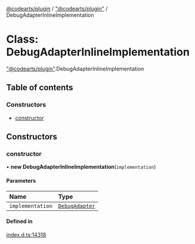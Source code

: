 [@codearts/plugin](../README.md) / ["@codearts/plugin"](../modules/_codearts_plugin_.md) / DebugAdapterInlineImplementation

# Class: DebugAdapterInlineImplementation

["@codearts/plugin"](../modules/_codearts_plugin_.md).DebugAdapterInlineImplementation

## Table of contents

### Constructors

- [constructor](codearts_plugin_.DebugAdapterInlineImplementation.md#constructor)

## Constructors

### constructor

• **new DebugAdapterInlineImplementation**(`implementation`)

#### Parameters

| Name | Type |
| :------ | :------ |
| `implementation` | [`DebugAdapter`](../interfaces/codearts_plugin_.DebugAdapter.md) |

#### Defined in

[index.d.ts:14318](https://github.com/huaweicloud/cloudide-plugin-api/blob/3b0eee8/index.d.ts#L14318)
